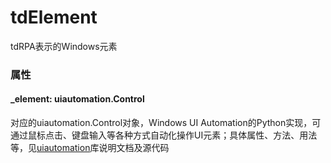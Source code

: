 # tdElement
tdRPA表示的Windows元素



### 属性

#### _element: uiautomation.Control
对应的uiautomation.Control对象，Windows UI Automation的Python实现，可通过鼠标点击、键盘输入等各种方式自动化操作UI元素；具体属性、方法、用法等，见[uiautomation](https://github.com/yinkaisheng/Python-UIAutomation-for-Windows)库说明文档及源代码
